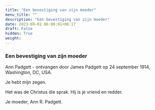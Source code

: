 ```yaml
---
title: "Een bevestiging van zijn moeder"
menu_title: ""
description: "Een bevestiging van zijn moeder"
date: 2023-09-01 06:00:01+00:17
draft: False
hidden: True
weight:
---
```

### Een bevestiging van zijn moeder

Ann Padgett - ontvangen door James Padgett op 24 september 1914, Washington, DC, USA.

Je hebt mijn zegen.

Het was de Christus die sprak. Hij is je vriend en redder.

Je moeder, Ann R. Padgett.
